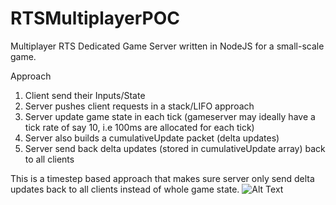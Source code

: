 # RTSMultiplayerPOC
Multiplayer RTS Dedicated Game Server written in NodeJS for a small-scale game.

Approach

1. Client send their Inputs/State
2. Server pushes client requests in a stack/LIFO approach
3. Server update game state in each tick (gameserver may ideally have a tick rate of say 10, i.e 100ms are allocated for each tick)
4. Server also builds a cumulativeUpdate packet (delta updates)
5. Server send back delta updates (stored in cumulativeUpdate array) back to all clients

This is a timestep based approach that makes sure server only send delta updates back to all clients instead of whole game state.
![Alt Text](https://media.giphy.com/media/MqarH02vUbLk0t6q4q/giphy.gif)
